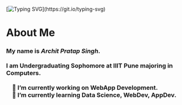 [![Typing SVG](https://readme-typing-svg.demolab.com?font=&weight=200&size=30&duration=5000&pause=1000&color=00F7E8&vCenter=true&width=800&lines=Hey+there!+Welcome+to+my+page+&#128075.)](https://git.io/typing-svg)

<h1>About Me</h1>
<h3>My name is <em>Archit Pratap Singh</em>.<br><br>
I am Undergraduating Sophomore at IIIT Pune majoring in Computers.<br>
<br>
&emsp;🔭 I’m currently working on WebApp Development.<br>
&emsp;🌱 I’m currently learning Data Science, WebDev, AppDev.<br>
<!--
- 👯 I’m looking to collaborate on ...
- 🤔 I’m looking for help with ...
- 💬 Ask me about ...
- 📫 How to reach me: ...
- 😄 Pronouns: ...
- ⚡ Fun fact: ...
-->

